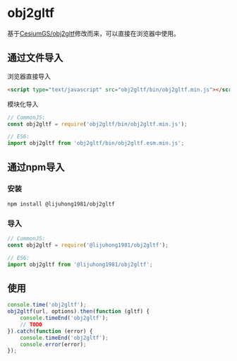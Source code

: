 # obj2gltf
基于[CesiumGS/obj2gltf](https://github.com/CesiumGS/obj2gltf)修改而来，可以直接在浏览器中使用。

## 通过文件导入

浏览器直接导入

```html
<script type="text/javascript" src="obj2gltf/bin/obj2gltf.min.js"></script>
```

模块化导入

```js
// CommonJS:
const obj2gltf = require('obj2gltf/bin/obj2gltf.min.js');

// ES6:
import obj2gltf from 'obj2gltf/bin/obj2gltf.esm.min.js';
```

## 通过npm导入

### 安装

```bash
npm install @lijuhong1981/obj2gltf
```

### 导入

```js
// CommonJS:
const obj2gltf = require('@lijuhong1981/obj2gltf');

// ES6:
import obj2gltf from '@lijuhong1981/obj2gltf';
```

## 使用

```js
console.time('obj2gltf');
obj2gltf(url, options).then(function (gltf) {
    console.timeEnd('obj2gltf');
    // TODO
}).catch(function (error) {
    console.timeEnd('obj2gltf');
    console.error(error);
});
```
